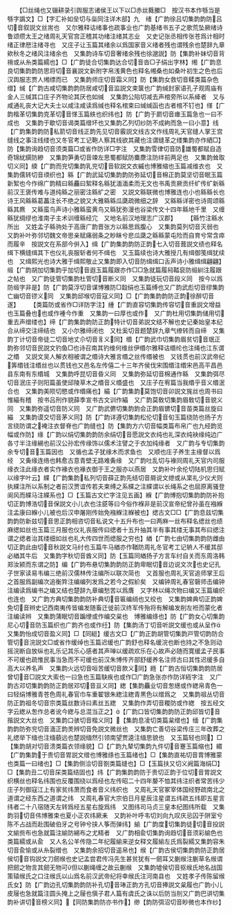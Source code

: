 <!-- { "loadSidebar": true } -->
　　【□丝绳也又辍耕录引舆服志诸侯王以下以□赤丝蕤縢□　按汉书本作綔当是綔字譌文】□【字汇补如垒切与橤同注详木部】九　绪【广韵徐吕切集韵韵防吕切音叙説文丝耑也　又尔雅释诂绪事也疏事业也广韵基绪书五子之歌荒坠厥绪诗鲁颂缵太王之绪周礼天官宫正稽其功绪注绪其志业　又史记张丞相传张苍爲计相时绪正律厯注绪寻也　又庄子让玉篇其绪余以爲国家音义绪者残也谓残余也楚辞九章欸秋冬之绪风注绪余也　又集韵诗车切音奢绪余残也徐邈説】防【集韵补妹切音背禙或从糸类篇繻也】□【广韵徒合切集韵达合切音沓□子绢出字林】缃【广韵息良切集韵韵防思将切音襄説文新附字帛浅黄色也释名缃桑也如桑叶初生之色也后汉舆服志贾人缃缥而已　又集韵师庄切音霜义同】防【集韵女救切音糅类篇杂色缯】缄【广韵古咸切集韵韵防居咸切音监説文束箧也广韵缄封家语孔子观周庙有金人三缄其口庄子齐物论其厌也如缄　又集韵公陷切减去声棺旁所以系縴者　又与咸通礼丧大记大夫士以咸注咸读爲缄也释名棺束曰缄缄函也古者棺不钉也】缂【广韵楷革切集韵克革切音愅玉篇紩也织纬也】防【广韵于罽切音瘗玉篇急也一曰不成也　又集韵于歇切音谒类篇缯坏也又集韵乙列切纱防不成絇而急一曰小意】线【广韵集韵韵防私箭切音线正韵先见切音霰説文线古文作线周礼天官缝人掌王宫缝线之事注线缕也又冬官考工记鞄人察其线欲其藏也注谓缝革之缕集韵亦作絤□】防【集韵询趋切音须类篇□或省作防详□字注　又集韵雪律切音防雄蜀都赋自造奇锦紌繏防縿　又集韵笋勇切音竦左思蜀都赋防麋麖注防绊前两足也　又集韵耸取切义同】緛【广韵而兖切集韵乳兖切音软説文衣縬也博雅缩也玉篇减维衣也　又集韵儒转切音瑌织也】緜【广韵武延切集韵韵防弥延切音棉正韵莫坚切音眠玉篇新絮也今作绵广韵精曰緜麤曰絮释名緜犹湎湎柔而无文也书禹贡厥贡纤纩传纩新緜前汉王褒传难与道纯緜之丽密注緜纩之密　又説文緜联微也博雅连也小也緜緜长也诗王风緜緜葛藟注长不绝之貌又大雅緜緜瓜瓞疏微细之辞　又緜緜详密也诗周颂緜緜其麃　又緜蛮鸟声诗小雅緜蛮黄鸟又緜犹弥漫也谷梁传文十四年緜地千里　又缠緜犹绸缪也淮南子主术训缠緜经宂　又地名前汉地理志广汉郡】
　　【緜竹注緜水所出　又姓孟子緜驹处于高唐广韵晋张方以緜思爲腹心　又集韵莫列切音灭弱也　又韵补叶弥邻切魏文帝思亲赋痛弱条之眇眛兮悲瓜瓞之緜緜蒙屯险而自育兮常含瘁而履辛　按説文在系部今倂入】缉【广韵集韵韵防正韵七入切音葺説文绩也释名缉下横缝缉其下也仪礼丧服斩者何不缉也　又玉篇续也诗大雅授几有缉御笺缉犹续也　又缉熙光也诗大雅于缉熙敬止又集韵即入切音防缉缉口舌声诗小雅缉缉翩翩】缎【广韵胡加切集韵乎加切音遐玉篇履跟亦作□□急就篇履舄鞜裒防缎紃注履跟之帖也　又广韵徒管切集韵杜管切音断义同　又集韵徒玩切音段义同　按今以爲防缎字非是】防【广韵莫浮切音谋博雅防□縠绢也玉篇缚也又广韵武彪切音缪集韵亡幽切音镠义同　又集韵邱堠切音寇义同】□【广韵集韵韵防正韵徐醉切音遂】
　　【类篇防或省作□详防字注】緟【广韵直容切集韵传容切音重説文增益也玉篇叠也也或作褈今作重　又集韵一曰厚也或作　又广韵杜用切集韵储用切重去声缯缕也】缔【广韵集韵韵防正韵特计切音弟説文结不解也史记秦始皇本纪合从缔交注缔结也　又小尔雅缔闭也　又杜奚切音题楚辞九章气缭转而自缔　又集韵丁计切音帝徒二切音地丈尒切音豸义同】缗【广韵武巾切集韵眉贫切音珉正韵弥邻切音民説文钓鱼□也诗召南其钓维何维丝伊缗尔雅释诂缗纶也注绳也江东谓之缗　又説文吴人解衣相被谓之缗诗大雅言缗之丝传缗被也　又钱贯也前汉武帝纪筭缗钱注缗丝也以贯钱也又邑名左传僖二十三年齐侯伐宋围缗注缗宋邑高平昌邑县东南有东缗城　又集韵呼昆切音昏义同　又集韵弥延切音棉通作緜　又集韵弭尽切音泯庄子则阳篇虽使邱陵草木之缗音义缗盛也　又庄子在宥篇当我缗乎音义缗泯合也　又集韵美陨切愍或作缗痛也】緢【广韵集韵莫饱切音卯説文旄丝也周书曰惟緢有稽　按书吕刑作貌薛季宣书古文训作緢　又广韵莫敎切集韵眉敎切音貌义同　又集韵弥遥切音防义同　又广韵武儦切集韵韵会正韵眉镳切音苗类篇丝旋曰緢　又集韵谟交切音茅义同】防【广韵详遵切集韵松伦切音旬玉篇绕防也扬子方言绕防谓之裺注衣督脊也广韵缝也】防【集韵方六切音幅类篇布帛广也九经韵览幅或作防】缘【广韵以绢切集韵韵防余绢切音愿説文衣纯也礼深衣纯袂缘纯边广各寸半注缘緆也前汉公孙宏传缘饰以儒术注譬之于衣加纯缘者　又广韵与专切集韵余专切音玉篇因也　又循也孟子犹缘木而求鱼也　又顺也庄子养生主缘督以爲经　又夤缘连络也韩愈古意青壁无路难夤缘　又广韵吐乱切与褖同周礼天官内司服缘衣注此缘衣者实作褖衣也褖衣御于王之服亦以燕居　又韵补叶余伦切陆机思归赋以缘字叶云】緤【广韵集韵私列切音薛正韵先结切音屑说文绁或从枼礼少仪犬则执緤注所以系制之者前汉贾谊传若夫束缚之系緤之注緤谓以长绳系之也屈原离骚登阆风而緤马注緤系也】□【玉篇古文纻字注见五画】緥【广韵博抱切集韵韵防补抱切正韵博浩切音保説文小儿衣也注臣等曰今俗作褓非是前汉宣帝纪曾孙虽在襁緥注孟康曰緥小儿被也后汉申屠刚传始免襁緥注緥被也】缌古文□□【广韵息兹切集韵韵防新兹切音思正韵相咨切音私说文十五升布也一曰两麻一丝布释名缌丝也绩麻缌如丝也玉篇三月服也仪礼丧服传曰缌者十五升抽其半有事其缕无事其布曰缌注谓之缌者治其缕细如丝也礼大传四世而缌服之穷也】緧【广韵七由切集韵韵防雌由切正韵此由切音秋説文马纣也玉篇牛马緧亦作鞧防周礼冬官考工记辀人不缓其邸必緧其牛后　又集韵字秋切音酋义同】防【玉篇同緧扬子方言车纣自关而东周洛韩郑汝颍而东谓之防】编【广韵布悬切集韵韵防正韵卑眠切音边说文次也史记孔子世家读易韦编三绝前汉儒林传注编所以联次简也　又首服也周礼天官追师掌王后之首服爲副编次追衡筓注编编列发爲之若今之假紒矣　又编钟周礼春官磬师击编钟注编读爲编书之编又结也楚辞九章编愁苦以爲膺　又字林以绳次物曰编又玉篇编织也连也　又广韵方典切集韵韵防补典切音匾编绡也又绞也　又集韵婢典切正韵婢免切音辫史记西南夷传皆编发随畜迁徙前汉终军传殆将有解编发削左袵而蒙化者注编读辫　又集韵蒲眠切音蹁缏或作编交枲也　博雅编绦也】防【广韵女心切集韵尼心切音防玉篇织也广韵齐也或作纴】防【集韵汤丁切音听説文缓也或从呈作　又集韵怡成切音盈义同】□【同綎】缓古文□【广韵正韵胡管切集韵戸管切韵防合管切音浣説文□或省作缓绰也玉篇迟缓也广韵舒也释名缓浣也断也持之不急则动摇浣断自放纵也礼乐记其乐心感者其声啴以缓疏欢乐在心故声必随而寛缓孟子民事不可缓也疏惟民事当急而不可缓也前汉朱博传齐部舒缓养名注师古曰其性迟缓多自高大以养名声　又集韵火远切音咺苦缓切音款义同】緪【广韵古恒切集韵韵防居曾切音□説文大索也一曰急也玉篇駃疾也或作□广韵急张亦作防详絚字注　又广韵古邓切集韵韵防正韵居邓切音亘义同】緫【集韵麤业切音怱繱或作緫帛青色一曰轻绢博雅青苍色周礼春官巾车重翟银朱緫注緫青黒色以缯爲之　又集韵祖丛切音防正韵祖冬切音宗类篇丝数诗曰素丝五緫　又集韵作弄切音糉防或作緫　按五经文字云緫从怱作总者讹今緫与总混当正之】【广韵口皆切集韵韵防正韵邱皆切音揩説文大丝也　又集韵口骇切音楷义同】【集韵息凌切类篇枲缯也】缅【广韵集韵韵防弥兖切音湎正韵羙辨切音免説文微丝也　又集韵亡善切谷梁传庄三年改葬之礼缌举下缅也注缅藐远也楚説缅然引领南望贾逵注缅思貌也　又玉篇轻也同】□【集韵胡对切音溃类篇衣领缘貌】□【广韵九辇切集韵九件切音蹇玉篇缩也】緭【广韵集韵于贵切音胃説文缯也博雅绦也玉篇绪也】□【集韵直祐切音胄博雅蒙也类篇一曰绪也】□【集韵侧洽切音劄类篇缝也】□【玉篇扶又切义阙篇海绢□】□【集韵丑二切音杘类篇结固也】纬【广韵集韵韵防于贵切正韵于位切音胃説文织横丝也释名纬围也反覆围绕以爲经也左传昭二十四年嫠不恤其纬注织者常苦纬少庄子列御寇江上有家贫纬萧而食者音义纬织也　又周礼天官冢宰体国经野疏南北之道谓之经东西之道谓之纬　又周礼春官大宗伯日月星辰注星谓五纬疏五纬即五星言纬者二十八宿随天左转爲经五星右旋爲纬　又图纬司马贞三皇本纪图纬所载　又集韵羽切音伟博雅束也夏小正农纬厥耒　又韵补叶呼韦切刘向九叹庆忌囚于阱室兮陈不占战而赴围破伯牙之号钟兮挟人筝而弹纬】緰【广韵度切集韵徒切音投説文緰赀布也急就篇注緰防緆布之尤精者　又广韵相兪切集韵询趋切音须彩緰色也类篇繻或从兪　又人名公羊传隐二年纪履緰来逆女释文履緰左氏爲裂繻又集韵容朱切音兪愉或从糸裂缯也　又集韵余招切音遥帛也】缑【广韵古侯切集韵韵防正韵居侯切音钩説文刀劒缑也史记孟尝君传冯先生甚贫犹有一劒耳又蒯缑注蒯草名缑谓把劒之物言其劒无物可但以蒯绳缠之故云蒯缑　又集韵墟侯切音抠缑氏地名战国策辕缑氏之口注缑氏以山爲名前汉武帝纪将幸缑氏注河南县也　又姓孝子传陈留缑氏女】防【广韵边孔切集韵韵防补孔切音琫正韵方孔切音捧説文枲履也广韵小儿皮屦也急就篇注圆头掩上之屦也愼子君人篇有虞氏之诛以后防当刖又广韵巴讲切集韵补讲切音榜义同】【同防集韵防亦书作】缈【韵防弭沼切音眇微也本作纱】
